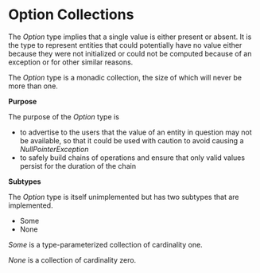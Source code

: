 # Option Collections

The *Option* type implies that a single value is either present or absent. It is the type to represent entities that could potentially have no value either because they were not initialized or could not be computed because of an exception or for other similar reasons.

The *Option* type is a monadic collection, the size of which will never be more than one. 

**Purpose**

The purpose of the *Option* type is

* to advertise to the users that the value of an entity in question may not be available, so that it could be used with caution to avoid causing a *NullPointerException*
* to safely build chains of operations and ensure that only valid values persist for the duration of the chain

**Subtypes**

The *Option* type is itself unimplemented but has two subtypes that are implemented.

* Some
* None

*Some* is a type-parameterized collection of cardinality one.

*None* is a collection of cardinality zero.

